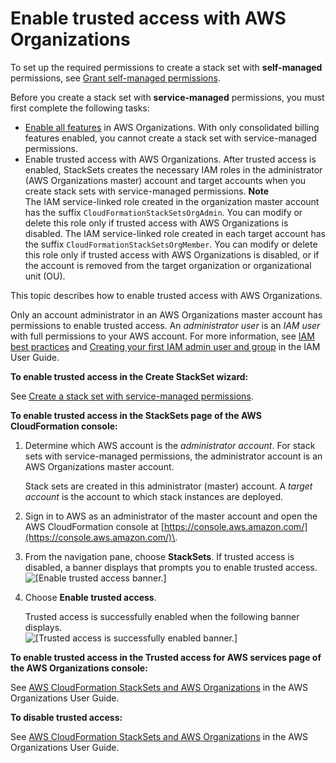 # Enable trusted access with AWS Organizations<a name="stacksets-orgs-enable-trusted-access"></a>

To set up the required permissions to create a stack set with **self\-managed** permissions, see [Grant self\-managed permissions](https://docs.aws.amazon.com/AWSCloudFormation/latest/UserGuide/stacksets-prereqs-self-managed.html)\.

Before you create a stack set with **service\-managed** permissions, you must first complete the following tasks:
+ [Enable all features](https://docs.aws.amazon.com/organizations/latest/userguide/orgs_manage_org_support-all-features.html) in AWS Organizations\. With only consolidated billing features enabled, you cannot create a stack set with service\-managed permissions\.
+ Enable trusted access with AWS Organizations\. After trusted access is enabled, StackSets creates the necessary IAM roles in the administrator \(AWS Organizations master\) account and target accounts when you create stack sets with service\-managed permissions\.
**Note**  
The IAM service\-linked role created in the organization master account has the suffix `CloudFormationStackSetsOrgAdmin`\. You can modify or delete this role only if trusted access with AWS Organizations is disabled\. The IAM service\-linked role created in each target account has the suffix `CloudFormationStackSetsOrgMember`\. You can modify or delete this role only if trusted access with AWS Organizations is disabled, or if the account is removed from the target organization or organizational unit \(OU\)\.

This topic describes how to enable trusted access with AWS Organizations\.

Only an account administrator in an AWS Organizations master account has permissions to enable trusted access\. An *administrator user* is an *IAM user* with full permissions to your AWS account\. For more information, see [IAM best practices](https://docs.aws.amazon.com/IAM/latest/UserGuide/best-practices.html#create-iam-users) and [Creating your first IAM admin user and group](https://docs.aws.amazon.com/IAM/latest/UserGuide/getting-started_create-admin-group.html) in the IAM User Guide\.

**To enable trusted access in the **Create StackSet** wizard:**

See [Create a stack set with service\-managed permissions](https://docs.aws.amazon.com/AWSCloudFormation/latest/UserGuide/stacksets-getting-started-create.html#create-stack-set-service-managed-permissions)\.

**To enable trusted access in the StackSets page of the AWS CloudFormation console:**

1. Determine which AWS account is the *administrator account*\. For stack sets with service\-managed permissions, the administrator account is an AWS Organizations master account\.

   Stack sets are created in this administrator \(master\) account\. A *target account* is the account to which stack instances are deployed\.

1. Sign in to AWS as an administrator of the master account and open the AWS CloudFormation console at [https://console.aws.amazon.com/](https://console.aws.amazon.com/)\.

1. From the navigation pane, choose **StackSets**\. If trusted access is disabled, a banner displays that prompts you to enable trusted access\.  
![\[Enable trusted access banner.\]](http://docs.aws.amazon.com/AWSCloudFormation/latest/UserGuide/images/console-stacksets-enable-trusted-access-from-stacksets-list.png)

1. Choose **Enable trusted access**\.

   Trusted access is successfully enabled when the following banner displays\.  
![\[Trusted access is successfully enabled banner.\]](http://docs.aws.amazon.com/AWSCloudFormation/latest/UserGuide/images/console-stackset-trusted-access-enabled-banner.png)

**To enable trusted access in the **Trusted access for AWS services** page of the AWS Organizations console:**

See [AWS CloudFormation StackSets and AWS Organizations](https://docs.aws.amazon.com/organizations/latest/userguide/services-that-can-integrate-cloudformation.html) in the AWS Organizations User Guide\.

**To disable trusted access:**

See [AWS CloudFormation StackSets and AWS Organizations](https://docs.aws.amazon.com/organizations/latest/userguide/services-that-can-integrate-cloudformation.html) in the AWS Organizations User Guide\. 